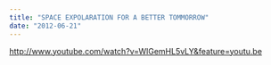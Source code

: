 ```yaml
---
title: "SPACE EXPOLARATION FOR A BETTER TOMMORROW"
date: "2012-06-21"
---
```


http://www.youtube.com/watch?v=WlGemHL5vLY&feature=youtu.be
